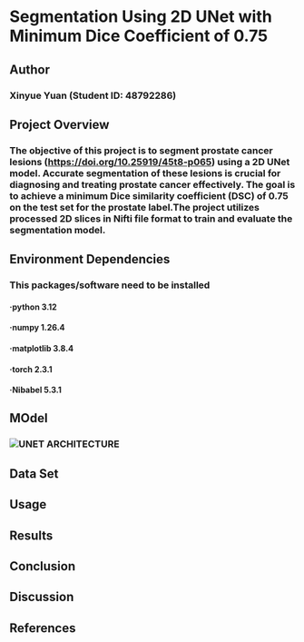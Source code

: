 # **Segmentation Using 2D UNet with Minimum Dice Coefficient of 0.75**
## Author
### Xinyue Yuan (Student ID: 48792286)
## Project Overview
### The objective of this project is to segment prostate cancer lesions (https://doi.org/10.25919/45t8-p065) using a 2D UNet model. Accurate segmentation of these lesions is crucial for diagnosing and treating prostate cancer effectively. The goal is to achieve a minimum Dice similarity coefficient (DSC) of 0.75 on the test set for the prostate label.The project utilizes processed 2D slices in Nifti file format to train and evaluate the segmentation model.
## Environment Dependencies
### This packages/software need to be installed
#### ·python 3.12
#### ·numpy 1.26.4
#### ·matplotlib 3.8.4
#### ·torch 2.3.1
#### ·Nibabel 5.3.1
## MOdel
### ![UNET ARCHITECTURE](https://miro.medium.com/v2/resize:fit:1400/format:webp/1*lvXoKMHoPJMKpKK7keZMEA.png)
## Data Set
###
## Usage
###
## Results
###
## Conclusion
###
## Discussion
###
## References

